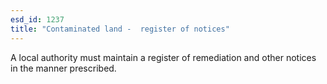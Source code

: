 ```yaml
---
esd_id: 1237
title: "Contaminated land -  register of notices"
---
```


A local authority must maintain a register of remediation and other notices in the manner prescribed.

